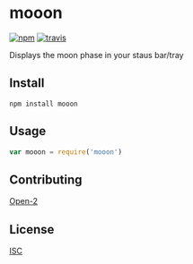 # mooon


[![npm][npm-image]][npm-url]
[![travis][travis-image]][travis-url]

[npm-image]: https://img.shields.io/npm/v/mooon.svg?style=flat-square
[npm-url]: https://www.npmjs.com/package/mooon
[travis-image]: https://img.shields.io/travis/bcomnes/mooon.svg?style=flat-square
[travis-url]: https://travis-ci.org/bcomnes/mooon

Displays the moon phase in your staus bar/tray

## Install

```
npm install mooon
```

## Usage

```js
var mooon = require('mooon')
```

## Contributing

[Open-2](CONTRIBUTING.md)

## License

[ISC](LICENSE.md)
